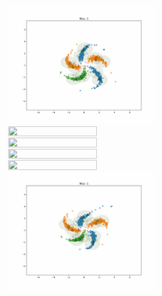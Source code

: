 

<img src="test_fail_case_FlowGMMDir_c_100.gif" width="60%" height="60%">
<img src="test_fail_case_FlowGMMDir_c_10_1.gif" width="60%" height="60%">
<img src="test_fail_case_FlowGMMDir_c_10_2.gif" width="60%" height="60%">
<img src="test_fail_case_FlowGMMDir_c_1_lr_1e-1_0.gif" width="60%" height="60%">
<img src="test_fail_case_FlowGMMDir_c_1_lr_1e-2_0.gif" width="60%" height="60%">
<img src="test_fail_case_on_FlowGMMv2.gif" width="60%" height="60%">
